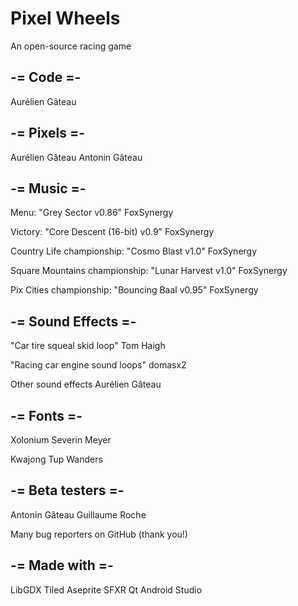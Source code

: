 # Pixel Wheels

An open-source racing game

## -= Code =-

Aurélien Gâteau

## -= Pixels =-

Aurélien Gâteau
Antonin Gâteau

## -= Music =-

Menu:
"Grey Sector v0.86"
FoxSynergy

Victory:
"Core Descent (16-bit) v0.9"
FoxSynergy

Country Life championship:
"Cosmo Blast v1.0"
FoxSynergy

Square Mountains championship:
"Lunar Harvest v1.0"
FoxSynergy

Pix Cities championship:
"Bouncing Baal v0.95"
FoxSynergy

## -= Sound Effects =-

"Car tire squeal skid loop"
Tom Haigh

"Racing car engine sound loops"
domasx2

Other sound effects
Aurélien Gâteau

## -= Fonts =-

Xolonium
Severin Meyer

Kwajong
Tup Wanders

## -= Beta testers =-

Antonin Gâteau
Guillaume Roche

Many bug reporters
on GitHub (thank you!)

## -= Made with =-

LibGDX
Tiled
Aseprite
SFXR Qt
Android Studio
